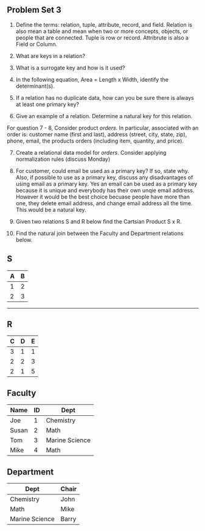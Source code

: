 ## Problem Set 3 

1. Define the terms: relation, tuple, attribute, record, and field.
  Relation is also mean a table and mean when two or more concepts, objects, or people that are connected.
  Tuple is row or record.
  Attribrute is also a Field or Column.
2. What are keys in a relation?

3. What is a surrogate key and how is it used?

4. In the following equation, Area = Length x Width, identify the determinant(s).

5. If a relation has no duplicate data, how can you be sure there is always at least one primary key?

6. Give an example of a relation.  Determine a natural key for this relation.

  For question 7 - 8, Consider product *orders*.  In particular, associated with an order is: customer name (first and last), address (street, city, state, zip), phone, email, the products orders (including item, quantity, and price).  

7. Create a relational data model for *orders*.  Consider applying normalization rules (discuss Monday)

8. For customer, could email be used as a primary key?  If so, state why.  Also, if possible to use as a primary key, discuss any disadvantages of using email as a primary key.
  Yes an email can be used as a primary key because it is unique and everybody has their own unqie email address. However it would be the best choice becuase people have more than one, they delete email address, and change email address all the time. This would be a natural key.
9. Given two relations S and R below find the Cartsian Product S x R. 
10. Find the natural join between the Faculty and Department relations below.

S
--------------
| A | B |
|---|---|
| 1 | 2 |
| 2 | 3 |
---------

R
------------
| C | D | E |
|---|---|---|
| 3 | 1 | 1 |
| 2 | 2 | 3 |
| 2 | 1 | 5 |



Faculty
--------------
| Name | ID | Dept |
|-------|----|----------------|
| Joe | 1 | Chemistry |
| Susan | 2 | Math |
| Tom | 3 | Marine Science |
| Mike | 4 | Math |


Department
------------
| Dept | Chair  |
|---|---|
| Chemistry | John |
| Math | Mike |
| Marine Science | Barry |
